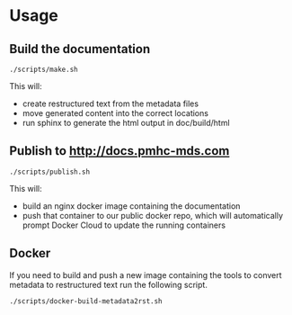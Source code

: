 # Usage

## Build the documentation

```
./scripts/make.sh
```
This will:

* create restructured text from the metadata files
* move generated content into the correct locations
* run sphinx to generate the html output in doc/build/html

## Publish to http://docs.pmhc-mds.com

```
./scripts/publish.sh
```

This will:

* build an nginx docker image containing the documentation
* push that container to our public docker repo, which will automatically
  prompt Docker Cloud to update the running containers

## Docker

If you need to build and push a new image containing the tools to convert
metadata to restructured text run the following script.

```
./scripts/docker-build-metadata2rst.sh
```
